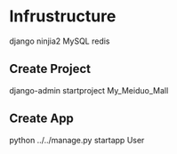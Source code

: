 # Infrustructure

django
ninjia2
MySQL
redis

## Create Project
 django-admin startproject My_Meiduo_Mall



## Create App
 python ../../manage.py startapp User